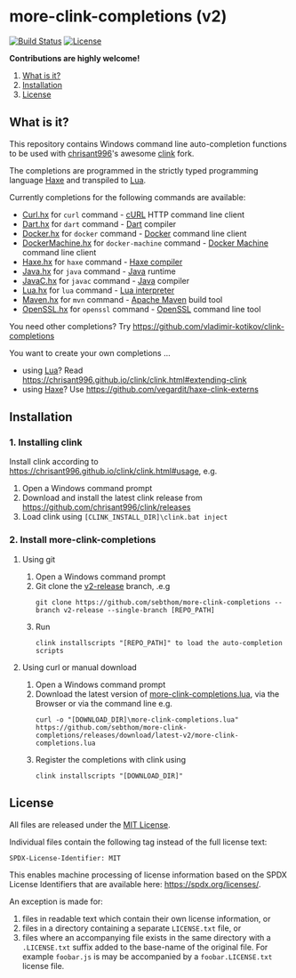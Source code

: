 # more-clink-completions (v2)

[![Build Status](https://github.com/sebthom/more-clink-completions/workflows/Build/badge.svg "GitHub Actions")](https://github.com/sebthom/more-clink-completions/actions?query=workflow%3A%22Build%22)
[![License](https://img.shields.io/github/license/sebthom/more-clink-completions.svg?color=blue)](LICENSE.txt)

**Contributions are highly welcome!**

1. [What is it?](#what-is-it)
1. [Installation](#installation)
1. [License](#license)


## <a name="what-is-it"></a>What is it?

This repository contains Windows command line auto-completion functions to be used with [chrisant996](https://github.com/chrisant996)'s awesome [clink](https://github.com/chrisant996/clink) fork.

The completions are programmed in the strictly typed programming language [Haxe](https://haxe.org) and transpiled to [Lua](https://www.lua.org/).

Currently completions for the following commands are available:
- [Curl.hx](src/more_clink_completions/completions/Curl.hx) for `curl` command - [cURL](https://techcommunity.microsoft.com/t5/containers/tar-and-curl-come-to-windows/ba-p/382409) HTTP command line client
- [Dart.hx](src/more_clink_completions/completions/Dart.hx) for `dart` command - [Dart](https://dart.dev/) compiler
- [Docker.hx](src/more_clink_completions/completions/Docker.hx) for `docker` command - [Docker](https://docs.docker.com/engine/reference/commandline/cli/) command line client
- [DockerMachine.hx](src/more_clink_completions/completions/DockerMachine.hx) for `docker-machine` command - [Docker Machine](https://github.com/kaosagnt/docker-machine) command line client
- [Haxe.hx](src/more_clink_completions/completions/Haxe.hx) for `haxe` command - [Haxe compiler](https://haxe.org/manual/compiler-usage.html)
- [Java.hx](src/more_clink_completions/completions/Java.hx) for `java` command - [Java](https://www.oracle.com/java/technologies/javase-downloads.html) runtime
- [JavaC.hx](src/more_clink_completions/completions/JavaC.hx) for `javac` command - [Java](https://docs.oracle.com/en/java/javase/index.html) compiler
- [Lua.hx](src/more_clink_completions/completions/Lua.hx) for `lua` command - [Lua interpreter](lua.org/)
- [Maven.hx](src/more_clink_completions/completions/Maven.hx) for `mvn` command - [Apache Maven](https://maven.apache.org) build tool
- [OpenSSL.hx](src/more_clink_completions/completions/OpenSSL.hx) for `openssl` command - [OpenSSL](https://github.com/openssl/openssl) command line tool

You need other completions? Try https://github.com/vladimir-kotikov/clink-completions

You want to create your own completions ...
- using [Lua](https://www.lua.org/)? Read https://chrisant996.github.io/clink/clink.html#extending-clink
- using [Haxe](https://haxe.org)? Use https://github.com/vegardit/haxe-clink-externs


## Installation

### 1. Installing clink

Install clink according to https://chrisant996.github.io/clink/clink.html#usage, e.g.
1. Open a Windows command prompt
1. Download and install the latest clink release from https://github.com/chrisant996/clink/releases
1. Load clink using `[CLINK_INSTALL_DIR]\clink.bat inject`

### 2. Install more-clink-completions

1. Using git
    1. Open a Windows command prompt
    1. Git clone the [v2-release](https://github.com/sebthom/more-clink-completions/tree/v2-releases) branch, .e.g
       ```batch
       git clone https://github.com/sebthom/more-clink-completions --branch v2-release --single-branch [REPO_PATH]
       ```
    1. Run
       ```batch
       clink installscripts "[REPO_PATH]" to load the auto-completion scripts
       ```

1. Using curl or manual download
    1. Open a Windows command prompt
    1. Download the latest version of [more-clink-completions.lua](https://github.com/sebthom/more-clink-completions/releases/download/latest-v2/more-clink-completions.lua),
       via the Browser or via the command line e.g.
       ```batch
       curl -o "[DOWNLOAD_DIR]\more-clink-completions.lua" https://github.com/sebthom/more-clink-completions/releases/download/latest-v2/more-clink-completions.lua
       ```
    1. Register the completions with clink using
       ```batch
       clink installscripts "[DOWNLOAD_DIR]"
       ```


## <a name="license"></a>License

All files are released under the [MIT License](LICENSE.txt).

Individual files contain the following tag instead of the full license text:
```
SPDX-License-Identifier: MIT
```

This enables machine processing of license information based on the SPDX License Identifiers that are available here: https://spdx.org/licenses/.

An exception is made for:
1. files in readable text which contain their own license information, or
2. files in a directory containing a separate `LICENSE.txt` file, or
3. files where an accompanying file exists in the same directory with a `.LICENSE.txt` suffix added to the base-name of the original file.
   For example `foobar.js` is may be accompanied by a `foobar.LICENSE.txt` license file.
